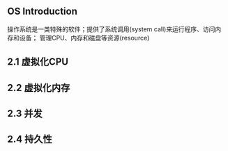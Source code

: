 OS Introduction
---


操作系统是一类特殊的软件；提供了系统调用(system call)来运行程序、访问内存和设备；
管理CPU、内存和磁盘等资源(resource)


## 2.1 虚拟化CPU
## 2.2 虚拟化内存
## 2.3 并发
## 2.4 持久性

